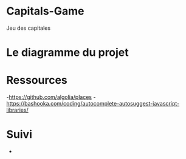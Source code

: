 # Capitals-Game
Jeu des capitales


# Le diagramme du projet

# Ressources
-https://github.com/algolia/places
-https://bashooka.com/coding/autocomplete-autosuggest-javascript-libraries/

# Suivi
-
